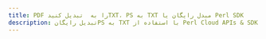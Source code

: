 ---title: PDF را به  تبدیل کنیدTXT، PS به TXT مبدل رایگان یا Perl SDKdescription: تبدیل رایگانPS به TXT با استفاده از Perl Cloud APIs & SDK همچنین اسناد PDF را در Cloud ایجاد، ویرایش و رندر کنید.---